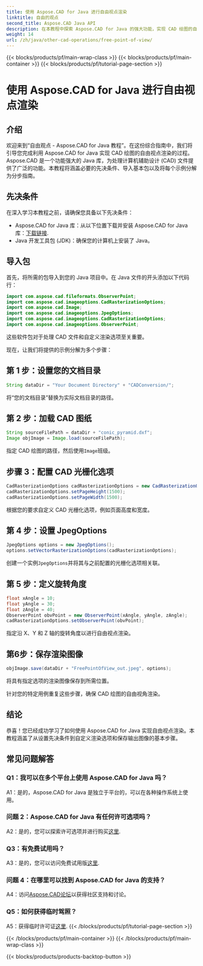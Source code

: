 ```yaml
---
title: 使用 Aspose.CAD for Java 进行自由视点渲染
linktitle: 自由的观点
second_title: Aspose.CAD Java API
description: 在本教程中探索 Aspose.CAD for Java 的强大功能，实现 CAD 绘图的自由视点渲染。释放 Aspose.CAD 的潜力。
weight: 14
url: /zh/java/other-cad-operations/free-point-of-view/
---
```


{{< blocks/products/pf/main-wrap-class >}}
{{< blocks/products/pf/main-container >}}
{{< blocks/products/pf/tutorial-page-section >}}

# 使用 Aspose.CAD for Java 进行自由视点渲染

## 介绍

欢迎来到“自由观点 - Aspose.CAD for Java 教程”。在这份综合指南中，我们将引导您完成利用 Aspose.CAD for Java 实现 CAD 绘图的自由视点渲染的过程。 Aspose.CAD 是一个功能强大的 Java 库，为处理计算机辅助设计 (CAD) 文件提供了广泛的功能。本教程将涵盖必要的先决条件、导入基本包以及将每个示例分解为分步指南。

## 先决条件

在深入学习本教程之前，请确保您具备以下先决条件：
-  Aspose.CAD for Java 库：从以下位置下载并安装 Aspose.CAD for Java 库：[下载链接](https://releases.aspose.com/cad/java/).
- Java 开发工具包 (JDK)：确保您的计算机上安装了 Java。

## 导入包

首先，将所需的包导入到您的 Java 项目中。在 Java 文件的开头添加以下代码行：
```java
import com.aspose.cad.fileformats.ObserverPoint;
import com.aspose.cad.imageoptions.CadRasterizationOptions;
import com.aspose.cad.Image;
import com.aspose.cad.imageoptions.JpegOptions;
import com.aspose.cad.imageoptions.CadRasterizationOptions;
import com.aspose.cad.imageoptions.ObserverPoint;
```

这些软件包对于处理 CAD 文件和自定义渲染选项至关重要。

现在，让我们将提供的示例分解为多个步骤：

## 第 1 步：设置您的文档目录

```java
String dataDir = "Your Document Directory" + "CADConversion/";
```

将“您的文档目录”替换为实际文档目录的路径。

## 第 2 步：加载 CAD 图纸

```java
String sourceFilePath = dataDir + "conic_pyramid.dxf";
Image objImage = Image.load(sourceFilePath);
```

指定 CAD 绘图的路径，然后使用`Image`班级。

## 步骤 3：配置 CAD 光栅化选项

```java
CadRasterizationOptions cadRasterizationOptions = new CadRasterizationOptions();
cadRasterizationOptions.setPageHeight(1500);
cadRasterizationOptions.setPageWidth(1500);
```

根据您的要求自定义 CAD 光栅化选项，例如页面高度和宽度。

## 第 4 步：设置 JpegOptions

```java
JpegOptions options = new JpegOptions();
options.setVectorRasterizationOptions(cadRasterizationOptions);
```

创建一个实例`JpegOptions`并将其与之前配置的光栅化选项相关联。

## 第 5 步：定义旋转角度

```java
float xAngle = 10;
float yAngle = 30;
float zAngle = 40;
ObserverPoint obvPoint = new ObserverPoint(xAngle, yAngle, zAngle);
cadRasterizationOptions.setObserverPoint(obvPoint);
```

指定沿 X、Y 和 Z 轴的旋转角度以进行自由视点渲染。

## 第6步：保存渲染图像

```java
objImage.save(dataDir + "FreePointOfView_out.jpeg", options);
```

将具有指定选项的渲染图像保存到所需位置。

针对您的特定用例重复这些步骤，确保 CAD 绘图的自由视角渲染。

## 结论

恭喜！您已经成功学习了如何使用 Aspose.CAD for Java 实现自由视点渲染。本教程涵盖了从设置先决条件到自定义渲染选项和保存输出图像的基本步骤。

## 常见问题解答

### Q1：我可以在多个平台上使用 Aspose.CAD for Java 吗？

A1：是的，Aspose.CAD for Java 是独立于平台的，可以在各种操作系统上使用。

### 问题 2：Aspose.CAD for Java 有任何许可选项吗？

 A2：是的，您可以探索许可选项并进行购买[这里](https://purchase.aspose.com/buy).

### Q3：有免费试用吗？

A3：是的，您可以访问免费试用版[这里](https://releases.aspose.com/).

### 问题 4：在哪里可以找到 Aspose.CAD for Java 的支持？

 A4：访问[Aspose.CAD论坛](https://forum.aspose.com/c/cad/19)以获得社区支持和讨论。

### Q5：如何获得临时驾照？

 A5：获得临时许可证[这里](https://purchase.aspose.com/temporary-license/).
{{< /blocks/products/pf/tutorial-page-section >}}

{{< /blocks/products/pf/main-container >}}
{{< /blocks/products/pf/main-wrap-class >}}

{{< blocks/products/products-backtop-button >}}
